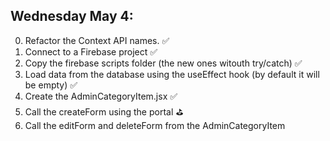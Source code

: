 ## Wednesday May 4:

0. Refactor the Context API names. ✅
1. Connect to a Firebase project ✅
2. Copy the firebase scripts folder (the new ones witouth try/catch) ✅
3. Load data from the database using the useEffect hook (by default it will be empty) ✅
4. Create the AdminCategoryItem.jsx ✅
5. Call the createForm using the portal ⛳️
6. Call the editForm and deleteForm from the AdminCategoryItem
